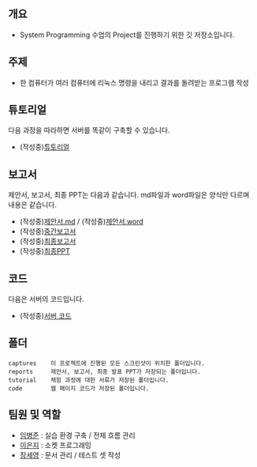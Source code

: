 ## 개요
- System Programming 수업의 Project를 진행하기 위한 깃 저장소입니다.

## 주제
- 한 컴퓨터가 여러 컴퓨터에 리눅스 명령을 내리고 결과를 돌려받는 프로그램 작성

## 튜토리얼
다음 과정을 따라하면 서버를 똑같이 구축할 수 있습니다.</br>
- (작성중)[튜토리얼]()

## 보고서
제안서, 보고서, 최종 PPT는 다음과 같습니다. md파일과 word파일은 양식만 다르며 내용은 같습니다.</br>
- (작성중)[제안서.md]() / (작성중)[제안서.word]()
- (작성중)[중간보고서]()
- (작성중)[최종보고서]()
- (작성중)[최종PPT]()

## 코드
다음은 서버의 코드입니다.
- (작성중)[서버 코드]()

## 폴더
```
captures    이 프로젝트에 진행된 모든 스크린샷이 위치한 폴더입니다.
reports     제안서, 보고서, 최종 발표 PPT가 저장되는 폴더입니다.
tutorial    체험 과정에 대한 서류가 저장된 폴더입니다.
code        웹 페이지 코드가 저장된 폴더입니다.
```

## 팀원 및 역할
- [임병준](https://github.com/BJ-Lim) : 실습 환경 구축 / 전체 흐름 관리
- [이은지](https://github.com/Lee-eunji) : 소켓 프로그래밍
- [장세영](https://github.com/seoyo1) : 문서 관리 / 테스트 셋 작성
